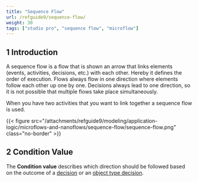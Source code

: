 ```yaml
---
title: "Sequence Flow"
url: /refguide9/sequence-flow/
weight: 30
tags: ["studio pro", "sequence flow", "microflow"]
---
```


## 1 Introduction

A sequence flow is a flow that is shown an arrow that links elements (events, activities, decisions, etc.) with each other. Hereby it defines the order of execution. Flows always flow in one direction where elements follow each other up one by one. Decisions always lead to one direction, so it is not possible that multiple flows take place simultaneously.

When you have two activities that you want to link together a sequence flow is used.

{{< figure src="/attachments/refguide9/modeling/application-logic/microflows-and-nanoflows/sequence-flow/sequence-flow.png" class="no-border" >}}

## 2 Condition Value

The **Condition value** describes which direction should be followed based on the outcome of a [decision](/refguide9/decision/) or an [object type decision](/refguide9/object-type-decision/).
